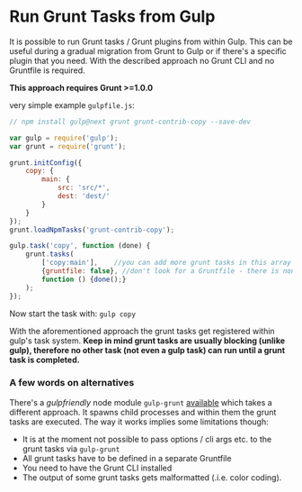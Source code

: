 # Run Grunt Tasks from Gulp

It is possible to run Grunt tasks / Grunt plugins from within Gulp. This can be useful during a gradual migration from Grunt to Gulp or if there's a specific plugin that you need. With the described approach no Grunt CLI and no Gruntfile is required.

**This approach requires Grunt >=1.0.0**

very simple example `gulpfile.js`:

```js
// npm install gulp@next grunt grunt-contrib-copy --save-dev

var gulp = require('gulp');
var grunt = require('grunt');

grunt.initConfig({
    copy: {
        main: {
            src: 'src/*',
            dest: 'dest/'
        }
    }
});
grunt.loadNpmTasks('grunt-contrib-copy');

gulp.task('copy', function (done) {
    grunt.tasks(
        ['copy:main'],    //you can add more grunt tasks in this array
        {gruntfile: false}, //don't look for a Gruntfile - there is none. :-)
        function () {done();}
    );
});

```

Now start the task with:
`gulp copy`

With the aforementioned approach the grunt tasks get registered within gulp's task system. **Keep in mind grunt tasks are usually blocking (unlike gulp), therefore no other task (not even a gulp task) can run until a grunt task is completed.**


### A few words on alternatives

There's a *gulpfriendly* node module `gulp-grunt` [available](https://www.npmjs.org/package/gulp-grunt) which takes a different approach. It spawns child processes and within them the grunt tasks are executed. The way it works implies some limitations though:

* It is at the moment not possible to pass options / cli args etc. to the grunt tasks via `gulp-grunt`
* All grunt tasks have to be defined in a separate Gruntfile
* You need to have the Grunt CLI installed
* The output of some grunt tasks gets malformatted (.i.e. color coding).
